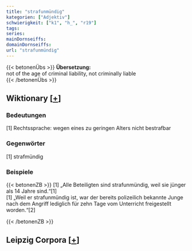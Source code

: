 ```yaml
---
title: "strafunmündig"
kategorien: ["Adjektiv"]
schwierigkeit: ["k1", "h_", "r19"]
tags:
series:
mainDornseiffs:
domainDornseiffs:
url: "strafunmündig"
---
```


{{< betonenÜbs >}}
**Übersetzung:**  
not of the age of criminal liability, not criminally liable  
{{< /betonenÜbs >}}

## Wiktionary [[+](https://de.wiktionary.org/wiki/strafunmündig)]

### Bedeutungen
[1] Rechtssprache: wegen eines zu geringen Alters nicht bestrafbar  

### Gegenwörter
[1] strafmündig  

### Beispiele
{{< betonenZB >}}
[1] „Alle Beteiligten sind strafunmündig, weil sie jünger als 14 Jahre sind.“[1]  
[1] „Weil er strafunmündig ist, war der bereits polizeilich bekannte Junge nach dem Angriff lediglich für zehn Tage vom Unterricht freigestellt worden.“[2]  

{{< /betonenZB >}}

## Leipzig Corpora [[+](https://corpora.uni-leipzig.de/en/res?word=strafunmündig&corpusId=deu_newscrawl-public_2018)]

